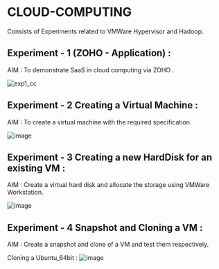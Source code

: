 # CLOUD-COMPUTING
Consists of Experiments related to VMWare Hypervisor and Hadoop. 

## Experiment - 1 (ZOHO - Application) : </br>
AIM : To demonstrate SaaS in cloud computing via ZOHO . </br>

![exp1_cc](https://user-images.githubusercontent.com/113246116/218370517-06506b21-c340-4c88-bf94-c5260a0da65d.png)

## Experiment - 2 Creating a Virtual Machine : </br>
AIM : To create a virtual machine with the required specification. </br>

![image](https://user-images.githubusercontent.com/113246116/218371720-f94a1eb4-4471-4588-9043-dda4a27459c3.png)

## Experiment - 3 Creating a new HardDisk for an existing VM : </br>
AIM : Create a virtual hard disk and allocate the storage using VMWare Workstation. </br>

![image](https://user-images.githubusercontent.com/113246116/218372153-5c388011-b788-4553-9296-85975deb42ed.png)

## Experiment - 4 Snapshot and Cloning a VM : </br>
AIM : Create a snapshot and clone of a VM and test them respectively. </br>

Cloning a Ubuntu_64bit : 
![image](https://user-images.githubusercontent.com/113246116/218372688-b087aabf-5d46-4363-a76f-98b13e50cdc2.png)



